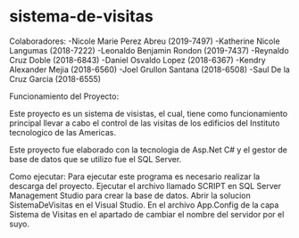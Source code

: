 # sistema-de-visitas

Colaboradores:
 -Nicole Marie Perez Abreu (2019-7497)
 -Katherine Nicole Langumas (2018-7222)
 -Leonaldo Benjamin Rondon (2019-7437)
 -Reynaldo Cruz Doble (2018-6843)
 -Daniel Osvaldo Lopez (2018-6367)
 -Kendry Alexander Mejia (2018-6560)
 -Joel Grullon Santana (2018-6508)
 -Saul De la Cruz Garcia (2018-6555)
 
 Funcionamiento del Proyecto:
 
 Este proyecto es un sistema de visistas, el cual, tiene como funcionamiento principal llevar a cabo el control de las visitas de los edificios del Instituto tecnologico de las
 Americas. 
 
 Este proyecto fue elaborado con la tecnologia de Asp.Net C# y el gestor de base de datos que se utilizo fue el SQL Server.

Como ejecutar:
Para ejecutar este programa es necesario realizar la descarga del proyecto. 
Ejecutar el archivo llamado SCRIPT en SQL Server Management Studio para crear la base de datos.
Abrir la solucion SistemaDeVisitas en el Visual Studio.
En el archivo App.Config de la capa Sistema de Visitas en el apartado de 
**<connectionStrings>
 <add name="sqlconex" connectionString="Data Source=**NOMBRE DE SU SERVIDOR LOCAL***;Initial Catalog=Control;Integrated Security=True"/>
  </connectionStrings>** cambiar el nombre del servidor por el suyo.

